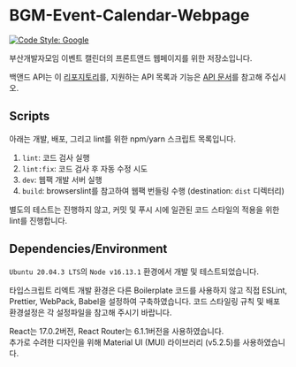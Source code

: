 # BGM-Event-Calendar-Webpage

[![Code Style: Google](https://img.shields.io/badge/code%20style-google-blueviolet.svg)](https://github.com/google/gts)

부산개발자모임 이벤트 캘린더의 프론트앤드 웹페이지를 위한 저장소입니다.

백앤드 API는 이 [리포지토리](https://github.com/BusanDevelopers/BGM-Event-Calendar-API)를, 지원하는 API 목록과 기능은 [API 문서](https://busandevelopers.github.io/BGM-Event-Calendar-API-Documentation/)를 참고해 주십시오.

## Scripts

아래는 개발, 배포, 그리고 lint를 위한 npm/yarn 스크립트 목록입니다.

1. `lint`: 코드 검사 실행
2. `lint:fix`: 코드 검사 후 자동 수정 시도
3. `dev`: 웹팩 개발 서버 실행
4. `build`: browserslint를 참고하여 웹팩 번들링 수행 (destination: `dist` 디렉터리)

별도의 테스트는 진행하지 않고, 커밋 및 푸시 시에 일관된 코드 스타일의 적용을 위한 lint를 진행합니다.

## Dependencies/Environment

`Ubuntu 20.04.3 LTS`의 `Node v16.13.1` 환경에서 개발 및 테스트되었습니다.

타입스크립트 리엑트 개발 환경은 다른 Boilerplate 코드를 사용하지 않고 직접 ESLint, Prettier, WebPack, Babel을 설정하여 구축하였습니다.
코드 스타일링 규칙 및 배포 환경설정은 각 설정파일을 참고해 주시기 바랍니다.

React는 17.0.2버전, React Router는 6.1.1버전을 사용하였습니다.  
추가로 수려한 디자인을 위해 Material UI (MUI) 라이브러리 (v5.2.5)를 사용하였습니다.
